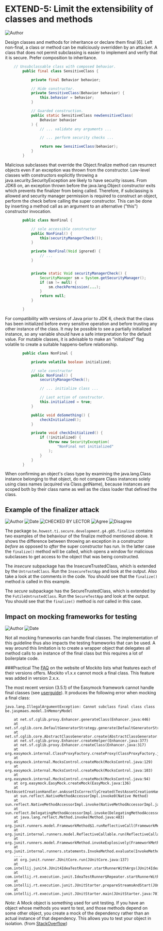 # EXTEND-5: Limit the extensibility of classes and methods
![Author](https://img.shields.io/badge/Author-Oracle-blue.svg)


Design classes and methods for inheritance or declare them final [6]. Left non-final, a class or method can be maliciously overridden by an attacker. A class that does not permit subclassing is easier to implement and verify that it is secure. Prefer composition to inheritance.

```java
	// Unsubclassable class with composed behavior.
        public final class SensitiveClass {

            private final Behavior behavior;

            // Hide constructor.
            private SensitiveClass(Behavior behavior) {
                this.behavior = behavior;
            }

            // Guarded construction.
            public static SensitiveClass newSensitiveClass(
                Behavior behavior
            ) {
                // ... validate any arguments ...

                // ... perform security checks ...

                return new SensitiveClass(behavior);
            }
        }
```
Malicious subclasses that override the Object.finalize method can resurrect objects even if an exception was thrown from the constructor. Low-level classes with constructors explicitly throwing a java.security.SecurityException are likely to have security issues. From JDK6 on, an exception thrown before the java.lang.Object constructor exits which prevents the finalizer from being called. Therefore, if subclassing is allowed and security manager permission is required to construct an object, perform the check before calling the super constructor. This can be done by inserting a method call as an argument to an alternative ("this") constructor invocation.

```java
        public class NonFinal {

            // sole accessible constructor
            public NonFinal() {
                this(securityManagerCheck());
            }

            private NonFinal(Void ignored) {
                // ...
            }


            private static Void securityManagerCheck() {
                SecurityManager sm = System.getSecurityManager();
                if (sm != null) {
                    sm.checkPermission(...);
                }
                return null;
            }

        }
```
For compatibility with versions of Java prior to JDK 6, check that the class has been initialized before every sensitive operation and before trusting any other instance of the class. It may be possible to see a partially initialized instance, so any variable should have a safe interpretation for the default value. For mutable classes, it is advisable to make an "initialized" flag volatile to create a suitable happens-before relationship.

```java
        public class NonFinal {

            private volatile boolean initialized;

            // sole constructor
            public NonFinal() {
                securityManagerCheck();

                // ... initialize class ...

                // Last action of constructor.
                this.initialized = true;
            }

            public void doSomething() {
                checkInitialized();
            }

            private void checkInitialized() {
                if (!initialized) {
                    throw new SecurityException(
                        "NonFinal not initialized"
                    );
                }
            }
        }
```
When confirming an object's class type by examining the java.lang.Class instance belonging to that object, do not compare Class instances solely using class names (acquired via Class.getName), because instances are scoped both by their class name as well as the class loader that defined the class.


## Example of the finalizer attack

![Author](https://img.shields.io/badge/Author-Manu.DeWitte-blue.svg)
![Date](https://img.shields.io/badge/Date-20171101-lightgrey.svg)
![CHECKED BY LECTOR](https://img.shields.io/badge/CHECKED_BY_LECTOR-YES-green.svg)
![Agree](https://img.shields.io/badge/AGREE-0-green.svg)
![Disagree](https://img.shields.io/badge/DISAGREE-0-red.svg)

The package ``be.howest.ti.secure.development.g4.g05.finalize`` contains two examples of the behaviour of the finalize method mentioned above. It shows the difference between throwing an exception in a constructor _before_ as opposed to _after_ the super constructor has run. In the latter case the ``finalize()`` method will be called, which opens a window for malicious subclasses to get access to the object that was being constructed.

The _insecure_ subpackage has the InsecureTrustedClass, which is extended by the ``UntrustedClass``. Run the ``InsecureTestApp`` and look at the output. Also take a look at the comments in the code. You should see that the ``finalize()`` method _is_ called in this example.

The _secure_ subpackage has the SecureTrustedClass, which is extended by the ``FutileUntrustedClass``. Run the ``SecureTestApp`` and look at the output. You should see that the ``finalize()`` method is _not_ called in this case.


## Impact on mocking frameworks for testing
![Author](https://img.shields.io/badge/Author-Jasper.Maes-blue.svg)
![Date](https://img.shields.io/badge/Date-20171227-lightgrey.svg)

Not all mocking frameworks can handle final classes. The implementation of this guideline thus also impacts the testing frameworks that can be used. A way around this limitation is to create a wrapper object that delegates all method calls to an instance of the final class but this requires a lot of boilerplate code. 

###Practical
The [FAQ](https://github.com/mockito/mockito/wiki/FAQ) on the website of Mockito lists what features each of their versions offers. Mockito v1.x.x cannot mock a final class. This feature was added in version 2.x.x.

The most recent version (3.5.1) of the Easymock framework cannot handle final classes (see [userguide](http://easymock.org/user-guide.html#mocking-limitations)). It produces the following error when mocking a final class:
```
java.lang.IllegalArgumentException: Cannot subclass final class class be.jaspmaes.model.InMemoryModel
   
   	at net.sf.cglib.proxy.Enhancer.generateClass(Enhancer.java:446)
   	at net.sf.cglib.core.DefaultGeneratorStrategy.generate(DefaultGeneratorStrategy.java:25)
   	at net.sf.cglib.core.AbstractClassGenerator.create(AbstractClassGenerator.java:216)
   	at net.sf.cglib.proxy.Enhancer.createHelper(Enhancer.java:377)
   	at net.sf.cglib.proxy.Enhancer.createClass(Enhancer.java:317)
   	at org.easymock.internal.ClassProxyFactory.createProxy(ClassProxyFactory.java:175)
   	at org.easymock.internal.MocksControl.createMock(MocksControl.java:129)
   	at org.easymock.internal.MocksControl.createMock(MocksControl.java:103)
   	at org.easymock.internal.MocksControl.createMock(MocksControl.java:94)
   	at org.easymock.EasyMock.createMock(EasyMock.java:136)
   	at TestAssetCreationHandler.anAssetIsCorrectlyCreated(TestAssetCreationHandler.java:41)
   	at sun.reflect.NativeMethodAccessorImpl.invoke0(Native Method)
   	at sun.reflect.NativeMethodAccessorImpl.invoke(NativeMethodAccessorImpl.java:62)
   	at sun.reflect.DelegatingMethodAccessorImpl.invoke(DelegatingMethodAccessorImpl.java:43)
   	at java.lang.reflect.Method.invoke(Method.java:483)
   	at org.junit.runners.model.FrameworkMethod$1.runReflectiveCall(FrameworkMethod.java:50)
   	at org.junit.internal.runners.model.ReflectiveCallable.run(ReflectiveCallable.java:12)
   	at org.junit.runners.model.FrameworkMethod.invokeExplosively(FrameworkMethod.java:47)
   	at org.junit.internal.runners.statements.InvokeMethod.evaluate(InvokeMethod.java:17)
    ....
   	at org.junit.runner.JUnitCore.run(JUnitCore.java:137)
   	at com.intellij.junit4.JUnit4IdeaTestRunner.startRunnerWithArgs(JUnit4IdeaTestRunner.java:68)
   	at com.intellij.rt.execution.junit.IdeaTestRunner$Repeater.startRunnerWithArgs(IdeaTestRunner.java:47)
   	at com.intellij.rt.execution.junit.JUnitStarter.prepareStreamsAndStart(JUnitStarter.java:242)
   	at com.intellij.rt.execution.junit.JUnitStarter.main(JUnitStarter.java:70)
  ```

*Note:* A Mock object is something used for unit testing. If you have an object whose methods you want to test, and those methods depend on some other object, you create a mock of the dependency rather than an actual instance of that dependency. This allows you to test your object in isolation. (from [StackOverflow](https://stackoverflow.com/a/2128153))